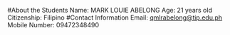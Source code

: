 #About the Students
Name: MARK LOUIE ABELONG
Age: 21 years old
Citizenship: Filipino
#Contact Information
Email: qmlrabelong@tip.edu.ph
Mobile Number: 09472348490
